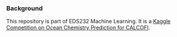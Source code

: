 ### Background

This repository is part of EDS232 Machine Learning. It is a [Kaggle Competition on Ocean Chemistry Prediction for CALCOFI](https://www.kaggle.com/competitions/copy-of-eds-232-ocean-chemistry-prediction-for/team).  

